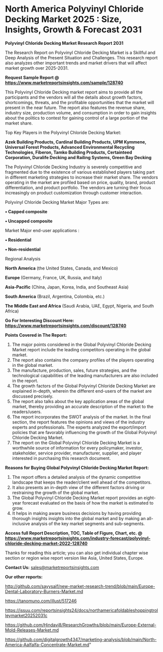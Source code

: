 # North America Polyvinyl Chloride Decking Market 2025 : Size, Insights, Growth & Forecast 2031

<strong>Polyvinyl Chloride Decking Market Research Report 2031</strong>

The Research Report on Polyvinyl Chloride Decking Market is a Skillful and Deep Analysis of the Present Situation and Challenges. This research report also analyzes other important trends and market drivers that will affect market growth over 2025-2031.

<strong>Request Sample Report @ <a href=https://www.marketreportsinsights.com/sample/128740>https://www.marketreportsinsights.com/sample/128740</a></strong>

This Polyvinyl Chloride Decking market report aims to provide all the participants and the vendors will all the details about growth factors, shortcomings, threats, and the profitable opportunities that the market will present in the near future. The report also features the revenue share, industry size, production volume, and consumption in order to gain insights about the politics to contest for gaining control of a large portion of the market share.

Top Key Players in the Polyvinyl Chloride Decking Market:

<strong>Azek Building Products, Cardinal Building Products, UPM Kymmene, Universal Forest Products, Advanced Environmental Recycling Technologies, Fiberon, Tamko Building Products, Certainteed Corporation, Duralife Decking and Railing Systems, Green Bay Decking</strong>

The Polyvinyl Chloride Decking Industry is severely competitive and fragmented due to the existence of various established players taking part in different marketing strategies to increase their market share. The vendors operating in the market are profiled based on price, quality, brand, product differentiation, and product portfolio. The vendors are turning their focus increasingly on product customization through customer interaction.

Polyvinyl Chloride Decking Market Major Types are:

<strong>• Capped composite

• Uncapped composite</strong>

Market Major end-user applications :

<strong>• Residential

• Non-residential</strong>

Regional Analysis

</u><strong><b>North America</b></strong> (the United States, Canada, and Mexico)

<strong><b>Europe </b></strong>(Germany, France, UK, Russia, and Italy)

<strong><b>Asia-Pacific</b></strong> (China, Japan, Korea, India, and Southeast Asia)

<strong><b>South America</b></strong> (Brazil, Argentina, Colombia, etc.)

<strong><b>The Middle East and Africa</b></strong> (Saudi Arabia, UAE, Egypt, Nigeria, and South Africa)

<strong>Go For Interesting Discount Here: <a href=https://www.marketreportsinsights.com/discount/128740>https://www.marketreportsinsights.com/discount/128740</a></strong>

<strong>Points Covered in The Report:</strong>
<ol>
  <li>The major points considered in the Global Polyvinyl Chloride Decking Market report include the leading competitors operating in the global market.</li>
  <li>The report also contains the company profiles of the players operating in the global market.</li>
  <li>The manufacture, production, sales, future strategies, and the technological capabilities of the leading manufacturers are also included in the report.</li>
  <li>The growth factors of the Global Polyvinyl Chloride Decking Market are explained in-depth, wherein the different end-users of the market are discussed precisely.</li>
  <li>The report also talks about the key application areas of the global market, thereby providing an accurate description of the market to the readers/users.</li>
  <li>The report incorporates the SWOT analysis of the market. In the final section, the report features the opinions and views of the industry experts and professionals. The experts analyzed the export/import policies that are favorably influencing the growth of the Global Polyvinyl Chloride Decking Market.</li>
  <li>The report on the Global Polyvinyl Chloride Decking Market is a worthwhile source of information for every policymaker, investor, stakeholder, service provider, manufacturer, supplier, and player interested in purchasing this research document.</li>
</ol>
<strong>Reasons for Buying Global Polyvinyl Chloride Decking Market Report:</strong>

<ol>
  <li>The report offers a detailed analysis of the dynamic competitive landscape that keeps the reader/client well ahead of the competitors.</li>
  <li>It also presents an in-depth view of the different factors driving or restraining the growth of the global market.</li>
  <li>The Global Polyvinyl Chloride Decking Market report provides an eight-year forecast evaluated on the basis of how the market is estimated to grow.</li>
  <li>It helps in making aware business decisions by having providing thorough insights insights into the global market and by making an all-inclusive analysis of the key market segments and sub-segments.</li>
</ol>
<strong>Access full Report Description, TOC, Table of Figure, Chart, etc. @ <a href=https://www.marketreportsinsights.com/industry-forecast/polyvinyl-chloride-decking-market-2022-128740>https://www.marketreportsinsights.com/industry-forecast/polyvinyl-chloride-decking-market-2022-128740</a></strong>


Thanks for reading this article; you can also get individual chapter wise section or region wise report version like Asia, United States, Europe.

<strong>Contact Us:</strong>
sales@marketreportsinsights.com

<strong>Our other reports:</strong>

<a href=http://github.com/sayysaif/new-market-research-trend/blob/main/Europe-Dental-Laboratory-Burners-Market.md>http://github.com/sayysaif/new-market-research-trend/blob/main/Europe-Dental-Laboratory-Burners-Market.md</a>

<a href=https://tanomuno.com/illust/517246>https://tanomuno.com/illust/517246</a>

<a href=https://issuu.com/reportsinsights24/docs/northamericafoldableshoppingtrolleymarket20252031c>https://issuu.com/reportsinsights24/docs/northamericafoldableshoppingtrolleymarket20252031c</a>

<a href=https://github.com/Hindavi8/ResearchGrowths/blob/main/Europe-External-Mold-Releases-Market.md>https://github.com/Hindavi8/ResearchGrowths/blob/main/Europe-External-Mold-Releases-Market.md</a>

<a href=https://github.com/digitalgrowth4347/marketing-analysis/blob/main/North-America-Aalfalfa-Concentrate-Market.md>https://github.com/digitalgrowth4347/marketing-analysis/blob/main/North-America-Aalfalfa-Concentrate-Market.md</a>"
